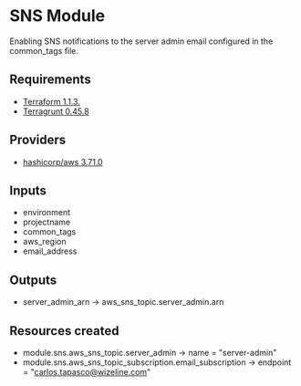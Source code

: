 # SNS Module

Enabling SNS notifications to the server admin email configured in the common_tags file.

## Requirements

- [Terraform 1.1.3.](https://releases.hashicorp.com/terraform/1.1.3/)
- [Terragrunt 0.45.8](https://github.com/gruntwork-io/terragrunt/releases/tag/v0.45.8)

## Providers

- [hashicorp/aws 3.71.0](https://registry.terraform.io/providers/hashicorp/aws/3.71.0)

## Inputs

- environment
- projectname
- common_tags
- aws_region
- email_address

## Outputs

- server_admin_arn -> aws_sns_topic.server_admin.arn

## Resources created

- module.sns.aws_sns_topic.server_admin -> name = "server-admin"
- module.sns.aws_sns_topic_subscription.email_subscription -> endpoint = "carlos.tapasco@wizeline.com"
